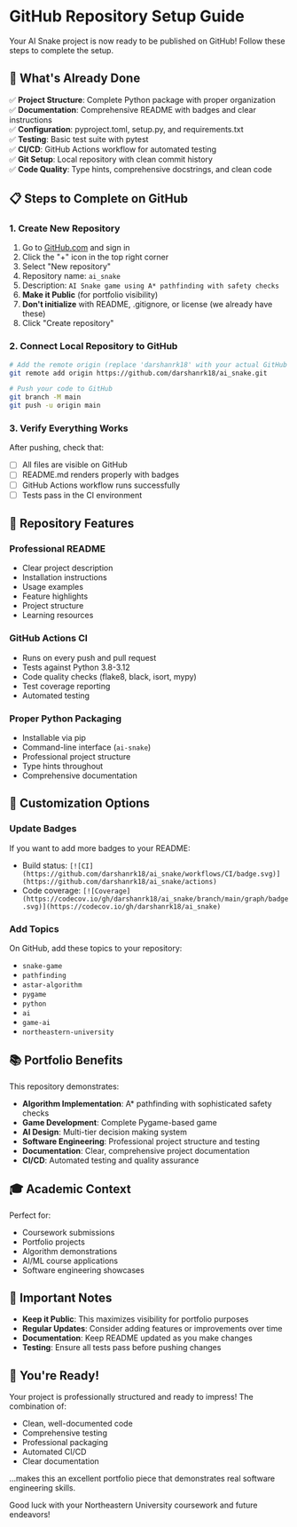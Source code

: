 # GitHub Repository Setup Guide

Your AI Snake project is now ready to be published on GitHub! Follow these steps to complete the setup.

## 🚀 What's Already Done

✅ **Project Structure**: Complete Python package with proper organization  
✅ **Documentation**: Comprehensive README with badges and clear instructions  
✅ **Configuration**: pyproject.toml, setup.py, and requirements.txt  
✅ **Testing**: Basic test suite with pytest  
✅ **CI/CD**: GitHub Actions workflow for automated testing  
✅ **Git Setup**: Local repository with clean commit history  
✅ **Code Quality**: Type hints, comprehensive docstrings, and clean code  

## 📋 Steps to Complete on GitHub

### 1. Create New Repository
1. Go to [GitHub.com](https://github.com) and sign in
2. Click the "+" icon in the top right corner
3. Select "New repository"
4. Repository name: `ai_snake`
5. Description: `AI Snake game using A* pathfinding with safety checks`
6. **Make it Public** (for portfolio visibility)
7. **Don't initialize** with README, .gitignore, or license (we already have these)
8. Click "Create repository"

### 2. Connect Local Repository to GitHub
```bash
# Add the remote origin (replace 'darshanrk18' with your actual GitHub username)
git remote add origin https://github.com/darshanrk18/ai_snake.git

# Push your code to GitHub
git branch -M main
git push -u origin main
```

### 3. Verify Everything Works
After pushing, check that:
- [ ] All files are visible on GitHub
- [ ] README.md renders properly with badges
- [ ] GitHub Actions workflow runs successfully
- [ ] Tests pass in the CI environment

## 🎯 Repository Features

### **Professional README**
- Clear project description
- Installation instructions
- Usage examples
- Feature highlights
- Project structure
- Learning resources

### **GitHub Actions CI**
- Runs on every push and pull request
- Tests against Python 3.8-3.12
- Code quality checks (flake8, black, isort, mypy)
- Test coverage reporting
- Automated testing

### **Proper Python Packaging**
- Installable via pip
- Command-line interface (`ai-snake`)
- Professional project structure
- Type hints throughout
- Comprehensive documentation

## 🔧 Customization Options

### Update Badges
If you want to add more badges to your README:
- Build status: `[![CI](https://github.com/darshanrk18/ai_snake/workflows/CI/badge.svg)](https://github.com/darshanrk18/ai_snake/actions)`
- Code coverage: `[![Coverage](https://codecov.io/gh/darshanrk18/ai_snake/branch/main/graph/badge.svg)](https://codecov.io/gh/darshanrk18/ai_snake)`

### Add Topics
On GitHub, add these topics to your repository:
- `snake-game`
- `pathfinding`
- `astar-algorithm`
- `pygame`
- `python`
- `ai`
- `game-ai`
- `northeastern-university`

## 📚 Portfolio Benefits

This repository demonstrates:
- **Algorithm Implementation**: A* pathfinding with sophisticated safety checks
- **Game Development**: Complete Pygame-based game
- **AI Design**: Multi-tier decision making system
- **Software Engineering**: Professional project structure and testing
- **Documentation**: Clear, comprehensive project documentation
- **CI/CD**: Automated testing and quality assurance

## 🎓 Academic Context

Perfect for:
- Coursework submissions
- Portfolio projects
- Algorithm demonstrations
- AI/ML course applications
- Software engineering showcases

## 🚨 Important Notes

- **Keep it Public**: This maximizes visibility for portfolio purposes
- **Regular Updates**: Consider adding features or improvements over time
- **Documentation**: Keep README updated as you make changes
- **Testing**: Ensure all tests pass before pushing changes

## 🎉 You're Ready!

Your project is professionally structured and ready to impress! The combination of:
- Clean, well-documented code
- Comprehensive testing
- Professional packaging
- Automated CI/CD
- Clear documentation

...makes this an excellent portfolio piece that demonstrates real software engineering skills.

Good luck with your Northeastern University coursework and future endeavors!
